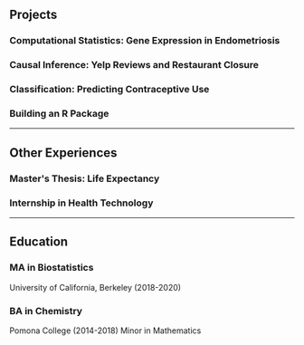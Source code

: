 ## Projects

### Computational Statistics: Gene Expression in Endometriosis

### Causal Inference: Yelp Reviews and Restaurant Closure

### Classification: Predicting Contraceptive Use

### Building an R Package

____

## Other Experiences

### Master's Thesis: Life Expectancy

### Internship in Health Technology

____

## Education

### MA in Biostatistics
University of California, Berkeley (2018-2020)

### BA in Chemistry
Pomona College (2014-2018)
Minor in Mathematics
